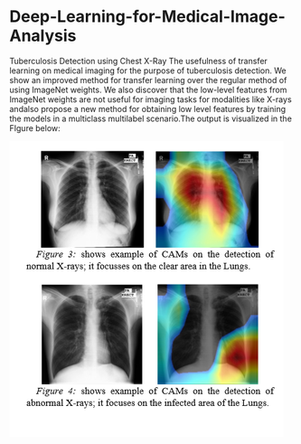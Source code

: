 # Deep-Learning-for-Medical-Image-Analysis
Tuberculosis Detection using Chest X-Ray
The usefulness of transfer learning on medical imaging for the purpose of tuberculosis detection. We show an improved method for transfer 
learning over the regular method of using ImageNet weights. We also discover that the low-level features from ImageNet weights are
not useful for imaging tasks for modalities like X-rays andalso propose a new method for obtaining low level features by training the
models in a multiclass multilabel scenario.The output is visualized in the FIgure below:

![alt text](https://github.com/savs33/Deep-Learning-for-Medical-Image-Analysis/blob/master/Output-Images/output.PNG)
